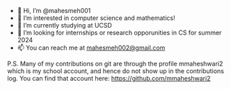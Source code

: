 - 👋 Hi, I’m @mahesmeh001
- 👀 I’m interested in computer science and mathematics!
- 🌱 I’m currently studying at UCSD
- 💞️ I’m looking for internships or research opporunities in CS for summer 2024
- 📫 You can reach me at mahesmeh002@gmail.com

P.S. Many of my contributions on git are through the profile mmaheshwari2 which is my school account, and hence do not show up in the contributions log. 
You can find that account here: https://github.com/mmaheshwari2

<!---
mahesmeh001/mahesmeh001 is a ✨ special ✨ repository because its `README.md` (this file) appears on your GitHub profile.
You can click the Preview link to take a look at your changes.
--->

